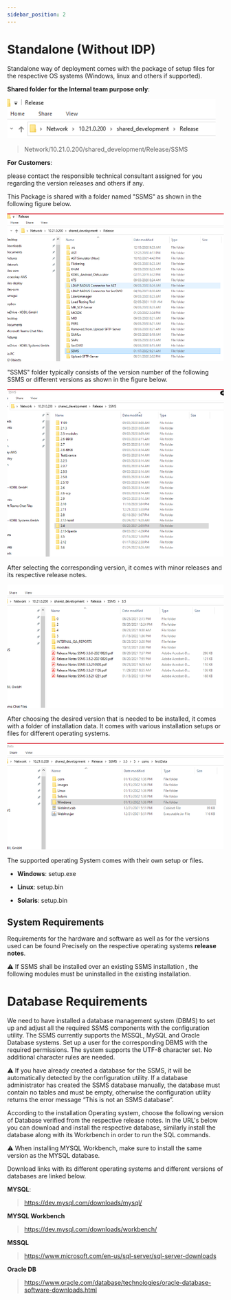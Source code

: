 ```yaml
---
sidebar_position: 2
---
```

# Standalone (Without IDP)

Standalone way of deployment comes with the package of setup files for the respective OS systems (Windows, linux and others if supported).  

**Shared folder for the Internal team purpose only**:  

![ohneidpspath123](./files-deploy/ohneidppath123.PNG)  

> Network/10.21.0.200/shared_development/Release/SSMS  

**For Customers**:  

please contact the responsible technical consultant assigned for you regarding the version releases and others if any.  

This Package is shared with a folder named "SSMS" as shown in the following figure below.  

![ohneidpssms](./files-deploy/ohneidpssms.png)  

"SSMS" folder typically consists of the version number of the following SSMS or different versions as shown in the figure below.  

![ohneidpssms1](./files-deploy/ohneidpssms1.png)  

After selecting the corresponding version, it comes with minor releases and its respective release notes.  

![ohneidpssms2](./files-deploy/ohneidpssms2.png)  

After choosing the desired version that is needed to be installed, it comes with a folder of installation data. It comes with various installation setups or files for different operating systems.  

![ohneidpssms3](./files-deploy/ohneidpssms3.png)  

The supported operating System comes with their own setup or files.

* **Windows**: setup.exe  

* **Linux**: setup.bin  

* **Solaris**: setup.bin  

## System Requirements  

Requirements for the hardware and software as well as for the versions used can be found Precisely on the respective operating systems **release notes**.    

:warning: If SSMS shall be installed over an existing SSMS installation , the following modules must be uninstalled in the existing installation.  

# Database Requirements  

We need to have installed a database management system (DBMS) to set up and adjust all the required SSMS components with the configuration utility. The SSMS currently supports the MSSQL, MySQL and Oracle Database systems. Set up a user for the corresponding DBMS with the required permissions. The system supports the UTF-8 character set. No additional character rules are needed.  

:warning: If you have already created a database for the SSMS, it will be automatically detected by the configuration utility. If a database administrator has created the SSMS database manually, the database must contain no tables and must be empty, otherwise the configuration utility returns the error message “This is not an SSMS database”.    

According to the installation Operating system, choose the following version of Database verified from the respective release notes. In the URL's below you can download and install the respective database, similarly install the database along with its Workrbench in order to run the SQL commands.  

:warning: When installing MYSQL Workbench, make sure to install the same version as the MYSQL database.  

Download links with its different operating systems and different versions of databases are linked below.  

**MYSQL**:  

> https://dev.mysql.com/downloads/mysql/   

**MYSQL Workbench**  

> https://dev.mysql.com/downloads/workbench/  


**MSSQL**  

> https://www.microsoft.com/en-us/sql-server/sql-server-downloads  

**Oracle DB**    

> https://www.oracle.com/database/technologies/oracle-database-software-downloads.html  
